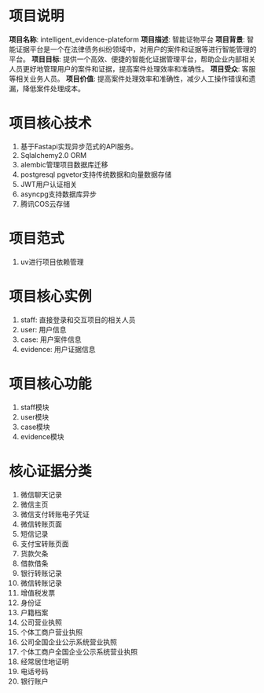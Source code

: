 # 项目说明
**项目名称**: intelligent_evidence-plateform
**项目描述**: 智能证物平台
**项目背景**: 智能证据平台是一个在法律债务纠纷领域中，对用户的案件和证据等进行智能管理的平台。
**项目目标**: 提供一个高效、便捷的智能化证据管理平台，帮助企业内部相关人员更好地管理用户的案件和证据，提高案件处理效率和准确性。
**项目受众**: 客服等相关业务人员。
**项目价值**: 提高案件处理效率和准确性，减少人工操作错误和遗漏，降低案件处理成本。

# 项目核心技术
1. 基于Fastapi实现异步范式的API服务。
2. Sqlalchemy2.0 ORM
3. alembic管理项目数据库迁移
4. postgresql pgvetor支持传统数据和向量数据存储
5. JWT用户认证相关
6. asyncpg支持数据库异步
7. 腾讯COS云存储

# 项目范式
1. uv进行项目依赖管理

# 项目核心实例
1. staff: 直接登录和交互项目的相关人员
2. user: 用户信息
3. case: 用户案件信息
4. evidence: 用户证据信息

# 项目核心功能
1. staff模块
2. user模块
3. case模块
4. evidence模块

# 核心证据分类
1. 微信聊天记录
2. 微信主页
3. 微信支付转账电子凭证
4. 微信转账页面
5. 短信记录
6. 支付宝转账页面
7. 货款欠条
8. 借款借条
9. 银行转账记录
10. 微信转账记录
11. 增值税发票
12. 身份证
13. 户籍档案
14. 公司营业执照
15. 个体工商户营业执照
16. 公司全国企业公示系统营业执照
17. 个体工商户全国企业公示系统营业执照
18. 经常居住地证明
19. 电话号码
20. 银行账户